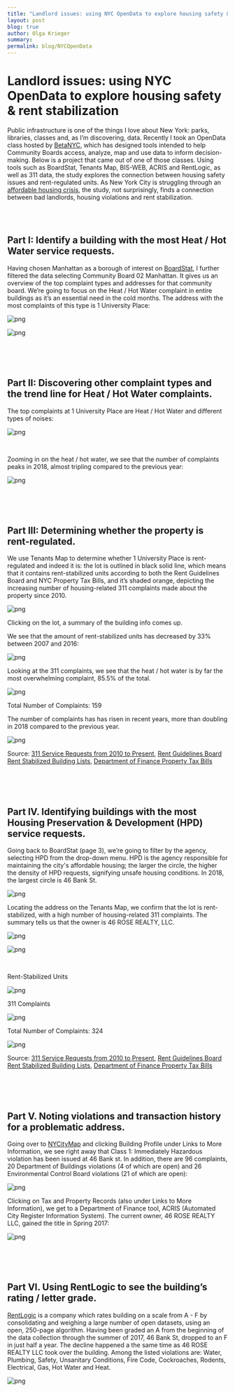 ```yaml
---
title: "Landlord issues: using NYC OpenData to explore housing safety & rent stabilization"
layout: post
blog: true
author: Olga Krieger
summary:
permalink: blog/NYCOpenData
---
```

# Landlord issues: using NYC OpenData to explore housing safety & rent stabilization

Public infrastructure is one of the things I love about New York: parks, libraries, classes and, as I’m discovering, data. Recently I took an OpenData class hosted by [BetaNYC](https://beta.nyc/), which has designed tools intended to help Community Boards access, analyze, map and use data to inform decision-making. Below is a project that came out of one of those classes. Using tools such as BoardStat, Tenants Map, BIS-WEB, ACRIS and RentLogic, as well as 311 data, the study explores the connection between housing safety issues and rent-regulated units. As New York City is struggling through an [affordable housing crisis](https://nyti.ms/2GxIkF7), the study, not surprisingly, finds a connection between bad landlords, housing violations and rent stabilization.

<br><br>

## Part I: Identify a building with the most Heat / Hot Water service requests.
Having chosen Manhattan as a borough of interest on [BoardStat](https://betanyc.github.io/BoardStat/), I further filtered the data selecting Community Board 02 Manhattan. It gives us an overview of the top complaint types and addresses for that community board. We’re going to focus on the Heat / Hot Water complaint in entire buildings as it’s an essential need in the cold months. The address with the most complaints of this type is 1 University Place:

![png](/assets/images/posts/lanlord-issues/1.png)

![png](/assets/images/posts/lanlord-issues/2.png)

<br><br><br>

## Part II: Discovering other complaint types and the trend line for Heat / Hot Water complaints. 
The top complaints at 1 University Place are Heat / Hot Water and different types of noises: 

![png](/assets/images/posts/lanlord-issues/3.png)

<br>

Zooming in on the heat / hot water, we see that the number of complaints peaks in 2018, almost tripling compared to the previous year:

![png](/assets/images/posts/lanlord-issues/4.png)

<br><br><br>

## Part III: Determining whether the property is rent-regulated.
We use Tenants Map to determine whether 1 University Place is rent-regulated and indeed it is: the lot is outlined in black solid line, which means that it contains rent-stabilized units according to both the Rent Guidelines Board and NYC Property Tax Bills, and it’s shaded orange, depicting the increasing number of housing-related 311 complaints made about the property since 2010. 

![png](/assets/images/posts/lanlord-issues/5.png)

Clicking on the lot, a summary of the building info comes up.

We see that the amount of rent-stabilized units has decreased by 33% between 2007 and 2016:

![png](/assets/images/posts/lanlord-issues/6.png)

Looking at the 311 complaints, we see that the heat / hot water is by far the most overwhelming complaint, 85.5% of the total. 

![png](/assets/images/posts/lanlord-issues/7.png)

Total Number of Complaints: 159

The number of complaints has has risen in recent years, more than doubling in 2018 compared to the previous year. 

![png](/assets/images/posts/lanlord-issues/8.png)

Source: [311 Service Requests from 2010 to Present](https://data.cityofnewyork.us/Social-Services/311-Service-Requests-from-2010-to-Present/erm2-nwe9/data), [Rent Guidelines Board Rent Stabilized Building Lists](https://www1.nyc.gov/site/rentguidelinesboard/resources/rent-stabilized-building-lists.page), [Department of Finance Property Tax Bills](https://webapps.nyc.gov/CICS/fin1/find001i)
 
<br><br><br>

## Part IV. Identifying buildings with the most Housing Preservation & Development (HPD) service requests.
Going back to BoardStat (page 3), we’re going to filter by the agency, selecting HPD from the drop-down menu. HPD is the agency responsible for maintaining the city's affordable housing; the larger the circle, the higher the density of HPD requests, signifying unsafe housing conditions. In 2018, the largest circle is 46 Bank St.

![png](/assets/images/posts/lanlord-issues/9.png)

Locating the address on the Tenants Map, we confirm that the lot is rent-stabilized, with a high number of housing-related 311 complaints. The summary tells us that the owner is 46 ROSE REALTY, LLC. 

![png](/assets/images/posts/lanlord-issues/10.png)

![png](/assets/images/posts/lanlord-issues/11.png)

<br>

Rent-Stabilized Units

![png](/assets/images/posts/lanlord-issues/12.png)
 
311 Complaints

![png](/assets/images/posts/lanlord-issues/13.png)

Total Number of Complaints: 324

![png](/assets/images/posts/lanlord-issues/14.png)

Source: [311 Service Requests from 2010 to Present](https://data.cityofnewyork.us/Social-Services/311-Service-Requests-from-2010-to-Present/erm2-nwe9/data), [Rent Guidelines Board Rent Stabilized Building Lists](https://www1.nyc.gov/site/rentguidelinesboard/resources/rent-stabilized-building-lists.page), [Department of Finance Property Tax Bills](https://webapps.nyc.gov/CICS/fin1/find001i)
 
<br><br><br>

## Part V. Noting violations and transaction history for a problematic address. 
Going over to [NYCityMap](http://maps.nyc.gov/doitt/nycitymap/) and clicking Building Profile under Links to More Information, we see right away that Class 1: Immediately Hazardous violation has been issued at 46 Bank st. In addition, there are 96 complaints, 20 Department of Buildings violations (4 of which are open) and 26 Environmental Control Board violations (21 of which are open):

![png](/assets/images/posts/lanlord-issues/15.png)

Clicking on Tax and Property Records (also under Links to More Information), we get to a Department of Finance tool, ACRIS (Automated City Register Information System). The current owner, 46 ROSE REALTY LLC, gained the title in Spring 2017: 

![png](/assets/images/posts/lanlord-issues/16.png)

<br><br><br>

## Part VI. Using RentLogic to see the building’s rating / letter grade. 
[RentLogic](https://rentlogic.com) is a company which rates building on a scale from A - F by consolidating and weighing a large number of open datasets, using an open, 250-page algorithm. Having been graded an A from the beginning of the data collection through the summer of 2017, 46 Bank St, dropped to an F in just half a year. The decline happened a the same time as 46 ROSE REALTY LLC took over the building. Among the listed violations are: Water, Plumbing, Safety, Unsanitary Conditions, Fire Code, Cockroaches, Rodents, Electrical, Gas, Hot Water and Heat.

![png](/assets/images/posts/lanlord-issues/17.png)
